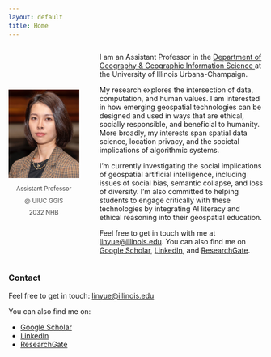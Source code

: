 ```yaml
---
layout: default
title: Home
---
```


<div style="display: flex; align-items: center; gap: 40px; margin-bottom: 1.5em; flex-wrap: wrap;">
  <!-- Photo + Info block -->
  <div style="flex-shrink: 0; width: 140px; text-align: center;">
    <img src="assets/photo.jpeg" alt="Yue Lin" 
         style="width: 100%; height: auto;" />
    <div style="margin-top: 0.7em; font-size: 0.85em; color: #444; line-height: 1.6;">
      <div>Assistant Professor</div>
      <div style="margin-top: 0.4em;">@ UIUC GGIS</div>
      <div style="margin-top: 0.4em;">2032 NHB</div>
    </div>
  </div>

  <!-- Main text -->
  <div style="flex: 1; min-width: 250px;">
    <p>
      I am an Assistant Professor in the 
      <a href="https://ggis.illinois.edu/" target="_blank">
        Department of Geography & Geographic Information Science
      </a> 
      at the University of Illinois Urbana-Champaign.
    </p>
    <p>
      My research explores the intersection of data, computation, and human values. I am interested in how emerging geospatial technologies can be designed and used in ways that are ethical, socially responsible, and beneficial to humanity. More broadly, my interests span spatial data science, location privacy, and the societal implications of algorithmic systems.
    </p>
    <p>
      I’m currently investigating the social implications of geospatial artificial intelligence, including issues of social bias, semantic collapse, and loss of diversity. I’m also committed to helping students to engage critically with these technologies by integrating AI literacy and ethical reasoning into their geospatial education.
    </p>
    <p>
      Feel free to get in touch with me at 
      <a href="mailto:linyue@illinois.edu">linyue@illinois.edu</a>.  
      You can also find me on 
      <a href="https://scholar.google.com/citations?user=Pssz3IgAAAAJ&hl=en" target="_blank">Google Scholar</a>, 
      <a href="https://www.linkedin.com/in/yue-lin-9536b019b/" target="_blank">LinkedIn</a>, and 
      <a href="https://www.researchgate.net/profile/Yue-Lin-14" target="_blank">ResearchGate</a>.
    </p>
  </div>
</div>

### Contact

Feel free to get in touch: <a href="mailto:linyue@illinois.edu">linyue@illinois.edu</a>  

You can also find me on:  
- [Google Scholar](https://scholar.google.com/citations?user=Pssz3IgAAAAJ&hl=en)  
- [LinkedIn](https://www.linkedin.com/in/yue-lin-9536b019b/)  
- [ResearchGate](https://www.researchgate.net/profile/Yue-Lin-14)  
